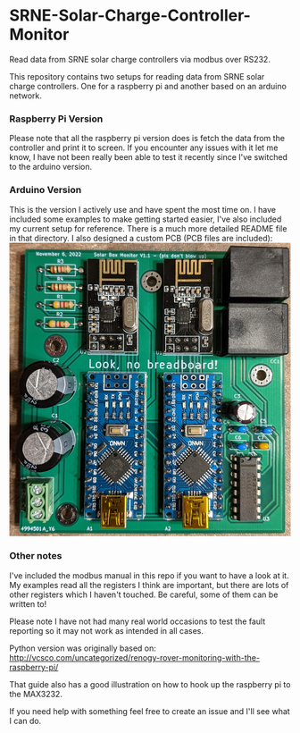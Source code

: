 # SRNE-Solar-Charge-Controller-Monitor
Read data from SRNE solar charge controllers via modbus over RS232.

This repository contains two setups for reading data from SRNE solar charge controllers. One for a raspberry pi and another based on an arduino network.

### Raspberry Pi Version
Please note that all the raspberry pi version does is fetch the data from the controller and print it to screen. If you encounter any issues with it let me know, I have not been really been able to test it recently since I've switched to the arduino version.

### Arduino Version
This is the version I actively use and have spent the most time on.
I have included some examples to make getting started easier, I've also included my current setup for reference.
There is a much more detailed README file in that directory.
I also designed a custom PCB (PCB files are included):
![PCB](/Arduino-Version/PCB%20and%20Schematic/PXL_20221116_032239785~2.jpg)

### Other notes
I've included the modbus manual in this repo if you want to have a look at it. My examples read all the registers I think are important, but there are lots of other registers which I haven't touched. Be careful, some of them can be written to!

Please note I have not had many real world occasions to test the fault reporting so it may not work as intended in all cases.

Python version was originally based on: http://vcsco.com/uncategorized/renogy-rover-monitoring-with-the-raspberry-pi/

That guide also has a good illustration on how to hook up the raspberry pi to the MAX3232.

If you need help with something feel free to create an issue and I'll see what I can do.
